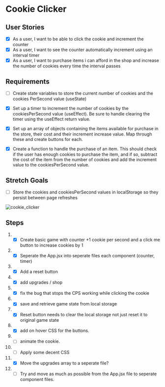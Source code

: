 # Cookie Clicker

## User Stories
- [x] As a user, I want to be able to click the cookie and increment the counter
- [x] As a user, I want to see the counter automatically increment using an interval timer
- [x] As a user, I want to purchase items i can afford in the shop and increase the number of cookies every time the interval passes

## Requirements
- [ ] Create state variables to store the current number of cookies and the cookies PerSecond value (useState)

- [x] Set up a timer to increment the number of cookies by the cookiesPerSecond value (useEffect). Be sure to handle clearing the timer using the useEffect return value.

- [x] Set up an array of objects containing the items available for purchase in the store, their cost and their increment increase value. Map through these and create buttons for each.

- [x] Create a function to handle the purchase of an item. This should check if the user has enough cookies to purchase the item, and if so, subtract the cost of the item from the number of cookies and add the increment value to the cookiesPerSecond value.

## Stretch Goals
- [ ] Store the cookies and cookiesPerSecond values in localStorage so they persist between page refreshes

![cookie_clicker](https://github.com/gabaal/Basic-Cookie-Clicker/assets/36296159/4a3f083a-23dd-4527-a0e6-00c693c6ffcb)


## Steps
1. - [x] Create basic game with counter +1 cookie per second and a click me button to increase cookies by 1
2.  - [x] Seperate the App.jsx into seperate files each component (counter, timer)
3.  - [x] Add a reset button
4.  - [x] add upgrades / shop
5.  - [x] fix the bug that stops the CPS working while clicking the cookie
5.  - [x] save and retrieve game state from local storage
6.  - [x] Reset button needs to clear the local storage not just reset it to original game state
7.  - [x] add on hover CSS for the buttons.
8.  - [ ] animate the cookie.
9.  - [ ] Apply some decent CSS
10. - [x] Move the upgrades array to a seperate file?
11. - [ ] Try and move as much as possible from the App.jsx file to seperate component files.
